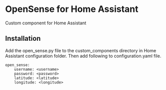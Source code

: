 # OpenSense for Home Assistant
Custom component for Home Assistant 

## Installation
Add the open_sense.py file to the custom_components directory in Home Assistant configuration folder. 
Then add following to configuration.yaml file.
```
open_sense:
    username: <username>
    password: <password>
    latitude: <latitude>
    longitude: <longitude>
```
